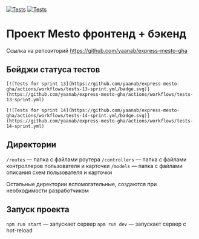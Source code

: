 [![Tests](https://github.com/yandex-praktikum/express-mesto-gha/actions/workflows/tests-13-sprint.yml/badge.svg)](https://github.com/yandex-praktikum/express-mesto-gha/actions/workflows/tests-13-sprint.yml) [![Tests](https://github.com/yandex-praktikum/express-mesto-gha/actions/workflows/tests-14-sprint.yml/badge.svg)](https://github.com/yandex-praktikum/express-mesto-gha/actions/workflows/tests-14-sprint.yml)
# Проект Mesto фронтенд + бэкенд
Ссылка на репозиторий https://github.com/yaanab/express-mesto-gha
## Бейджи статуса тестов
```
[![Tests for sprint 13](https://github.com/yaanab/express-mesto-gha/actions/workflows/tests-13-sprint.yml/badge.svg)](https://github.com/yaanab/express-mesto-gha/actions/workflows/tests-13-sprint.yml)

[![Tests for sprint 14](https://github.com/yaanab/express-mesto-gha/actions/workflows/tests-14-sprint.yml/badge.svg)](https://github.com/yaanab/express-mesto-gha/actions/workflows/tests-14-sprint.yml)
```


## Директории

`/routes` — папка с файлами роутера
`/controllers` — папка с файлами контроллеров пользователя и карточки
`/models` — папка с файлами описания схем пользователя и карточки

Остальные директории вспомогательные, создаются при необходимости разработчиком

## Запуск проекта

`npm run start` — запускает сервер
`npm run dev` — запускает сервер с hot-reload
